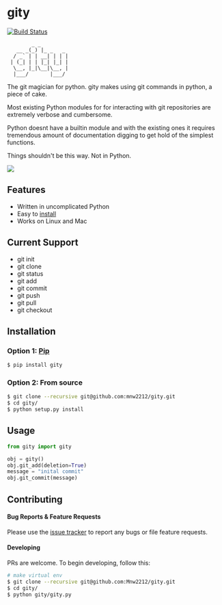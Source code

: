 # gity 
[![Build Status](https://travis-ci.org/Mnw2212/gity.svg?branch=master)](https://travis-ci.org/Mnw2212/gity)

```
        _ _         
   __ _(_) |_ _   _ 
  / _` | | __| | | |
 | (_| | | |_| |_| |
  \__, |_|\__|\__, |
  |___/       |___/ 

```
The git magician for python. gity makes using git commands in python, a piece of cake.

Most existing Python modules for for interacting with git repositories are extremely verbose and cumbersome. 

Python doesnt have a builtin module and with the existing ones it requires tremendous amount of documentation digging to get hold of the simplest functions.

Things shouldn't be this way. Not in Python.

![](http://i.imgur.com/Qn2jHxx.gif)

## Features

- Written in uncomplicated Python
- Easy to [install](https://github.com/mnw2212/gity#installation)
- Works on Linux and Mac

## Current Support
- git init
- git clone
- git status
- git add
- git commit
- git push
- git pull
- git checkout

## Installation


### Option 1: [Pip](https://pypi.python.org/pypi/gity)

```bash
$ pip install gity
```

### Option 2: From source

```bash
$ git clone --recursive git@github.com:mnw2212/gity.git
$ cd gity/
$ python setup.py install
```

## Usage
```python
from gity import gity

obj = gity()
obj.git_add(deletion=True)
message = "inital commit"
obj.git_commit(message)
```

## Contributing

#### Bug Reports & Feature Requests

Please use the [issue tracker](https://github.com/mnw2212/gity/issues) to report any bugs or file feature requests.

#### Developing

PRs are welcome. To begin developing, follow this:

```bash
# make virtual env
$ git clone --recursive git@github.com:Mnw2212/gity.git
$ cd gity/
$ python gity/gity.py
```

